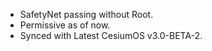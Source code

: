 * SafetyNet passing without Root.
* Permissive as of now.
* Synced with Latest CesiumOS v3.0-BETA-2.
